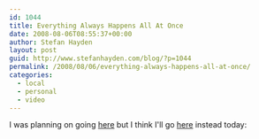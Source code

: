 ```yaml
---
id: 1044
title: Everything Always Happens All At Once
date: 2008-08-06T08:55:37+00:00
author: Stefan Hayden
layout: post
guid: http://www.stefanhayden.com/blog/?p=1044
permalink: /2008/08/06/everything-always-happens-all-at-once/
categories:
  - local
  - personal
  - video
---
```

I was planning on going <a href="http://www.stefanhayden.com/blog/2008/07/31/an-evening-with-scott-mccloud/">here</a> but I think I'll go <a href="http://www.youtube.com/watch?v=n4ieUK-PW6A">here</a> instead today:

<object width="425" height="344"><param name="movie" value="http://www.youtube.com/v/n4ieUK-PW6A&hl=en&fs=1"></param><param name="allowFullScreen" value="true"></param><embed src="http://www.youtube.com/v/n4ieUK-PW6A&hl=en&fs=1" type="application/x-shockwave-flash" allowfullscreen="true" width="425" height="344"></embed></object>